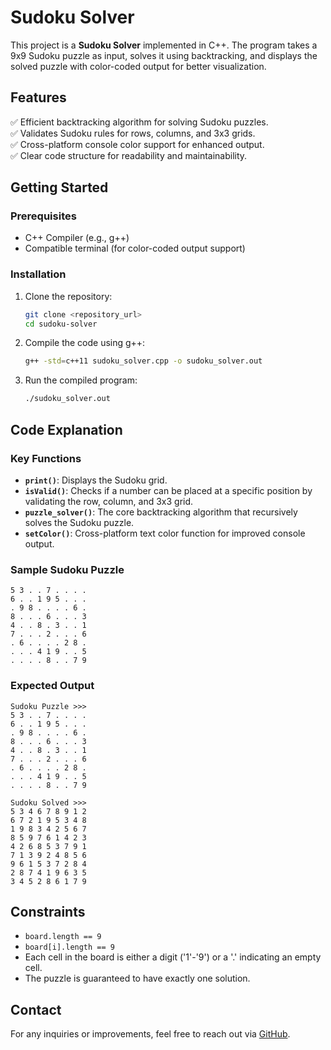 # Sudoku Solver

This project is a **Sudoku Solver** implemented in C++. The program takes a 9x9 Sudoku puzzle as input, solves it using backtracking, and displays the solved puzzle with color-coded output for better visualization.

## Features
✅ Efficient backtracking algorithm for solving Sudoku puzzles.  
✅ Validates Sudoku rules for rows, columns, and 3x3 grids.  
✅ Cross-platform console color support for enhanced output.  
✅ Clear code structure for readability and maintainability.

## Getting Started

### Prerequisites
- C++ Compiler (e.g., g++)
- Compatible terminal (for color-coded output support)

### Installation
1. Clone the repository:
   ```bash
   git clone <repository_url>
   cd sudoku-solver
   ```
2. Compile the code using g++:
   ```bash
   g++ -std=c++11 sudoku_solver.cpp -o sudoku_solver.out
   ```
3. Run the compiled program:
   ```bash
   ./sudoku_solver.out
   ```

## Code Explanation

### Key Functions
- **`print()`**: Displays the Sudoku grid.
- **`isValid()`**: Checks if a number can be placed at a specific position by validating the row, column, and 3x3 grid.
- **`puzzle_solver()`**: The core backtracking algorithm that recursively solves the Sudoku puzzle.
- **`setColor()`**: Cross-platform text color function for improved console output.

### Sample Sudoku Puzzle
```
5 3 . . 7 . . . .
6 . . 1 9 5 . . .
. 9 8 . . . . 6 .
8 . . . 6 . . . 3
4 . . 8 . 3 . . 1
7 . . . 2 . . . 6
. 6 . . . . 2 8 .
. . . 4 1 9 . . 5
. . . . 8 . . 7 9
```

### Expected Output
```
Sudoku Puzzle >>>
5 3 . . 7 . . . .
6 . . 1 9 5 . . .
. 9 8 . . . . 6 .
8 . . . 6 . . . 3
4 . . 8 . 3 . . 1
7 . . . 2 . . . 6
. 6 . . . . 2 8 .
. . . 4 1 9 . . 5
. . . . 8 . . 7 9

Sudoku Solved >>>
5 3 4 6 7 8 9 1 2
6 7 2 1 9 5 3 4 8
1 9 8 3 4 2 5 6 7
8 5 9 7 6 1 4 2 3
4 2 6 8 5 3 7 9 1
7 1 3 9 2 4 8 5 6
9 6 1 5 3 7 2 8 4
2 8 7 4 1 9 6 3 5
3 4 5 2 8 6 1 7 9
```

## Constraints
- `board.length == 9`
- `board[i].length == 9`
- Each cell in the board is either a digit ('1'-'9') or a '.' indicating an empty cell.
- The puzzle is guaranteed to have exactly one solution.

## Contact
For any inquiries or improvements, feel free to reach out via [GitHub](https://github.com/rudxkush).

